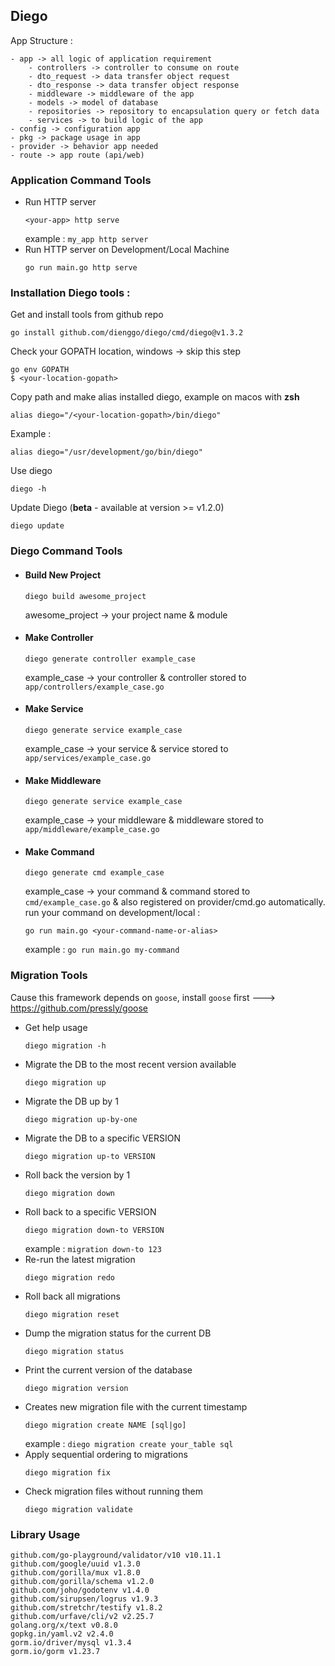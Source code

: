 ## Diego

App Structure : 
```
- app -> all logic of application requirement
    - controllers -> controller to consume on route
    - dto_request -> data transfer object request
    - dto_response -> data transfer object response
    - middleware -> middleware of the app
    - models -> model of database
    - repositories -> repository to encapsulation query or fetch data
    - services -> to build logic of the app
- config -> configuration app
- pkg -> package usage in app
- provider -> behavior app needed
- route -> app route (api/web)
```

### Application Command Tools
- Run HTTP server
  ```shell
  <your-app> http serve
  ```
  example : `my_app http server`
- Run HTTP server on Development/Local Machine
  ```shell
  go run main.go http serve
  ```

### Installation Diego tools :
Get and install tools from github repo
```shell
go install github.com/dienggo/diego/cmd/diego@v1.3.2
```
Check your GOPATH location, windows -> skip this step
```shell
go env GOPATH
$ <your-location-gopath>
```
Copy path and make alias installed diego, example on macos with **zsh**
```
alias diego="/<your-location-gopath>/bin/diego"
```
Example : 
```
alias diego="/usr/development/go/bin/diego"
```

Use diego
```shell
diego -h
```
Update Diego (**beta** - available at version >= v1.2.0)
```shell
diego update
```

### Diego Command Tools
- #### Build New Project
    ```shell
    diego build awesome_project
    ```
  awesome_project -> your project name & module
- #### Make Controller
    ```shell
    diego generate controller example_case
    ```
    example_case -> your controller & controller stored to `app/controllers/example_case.go`
- #### Make Service
    ```shell
    diego generate service example_case
    ```
    example_case -> your service & service stored to `app/services/example_case.go`
- #### Make Middleware
    ```shell
    diego generate service example_case
    ```
    example_case -> your middleware & middleware stored to `app/middleware/example_case.go`
- #### Make Command
    ```shell
    diego generate cmd example_case
    ```
  example_case -> your command & command stored to `cmd/example_case.go` & also registered on provider/cmd.go automatically. <br/>
  run your command on development/local :
  ```shell
  go run main.go <your-command-name-or-alias>
  ```
  example : `go run main.go my-command`

### Migration Tools
Cause this framework depends on `goose`, install `goose` first ---> https://github.com/pressly/goose <br/>
- Get help usage
  ```shell
  diego migration -h
  ```
- Migrate the DB to the most recent version available
  ```shell
  diego migration up
  ```                   
- Migrate the DB up by 1
  ```shell
  diego migration up-by-one
  ```            
- Migrate the DB to a specific VERSION
  ```shell
  diego migration up-to VERSION
  ```        
- Roll back the version by 1
  ```shell
  diego migration down
  ```                 
- Roll back to a specific VERSION
  ```shell
  diego migration down-to VERSION
  ```      
  example : `migration down-to 123`
- Re-run the latest migration
  ```shell
  diego migration redo
  ```                 
- Roll back all migrations
  ```shell
  diego migration reset
  ```                
- Dump the migration status for the current DB
  ```shell
  diego migration status
  ```               
- Print the current version of the database
  ```shell
  diego migration version
  ```              
- Creates new migration file with the current timestamp
  ```shell
  diego migration create NAME [sql|go]
  ```
  example : `diego migration create your_table sql`
- Apply sequential ordering to migrations
  ```shell
  diego migration fix
  ```                  
- Check migration files without running them
  ```shell
  diego migration validate
  ```             
### Library Usage
```
github.com/go-playground/validator/v10 v10.11.1
github.com/google/uuid v1.3.0
github.com/gorilla/mux v1.8.0
github.com/gorilla/schema v1.2.0
github.com/joho/godotenv v1.4.0
github.com/sirupsen/logrus v1.9.3
github.com/stretchr/testify v1.8.2
github.com/urfave/cli/v2 v2.25.7
golang.org/x/text v0.8.0
gopkg.in/yaml.v2 v2.4.0
gorm.io/driver/mysql v1.3.4
gorm.io/gorm v1.23.7
```
